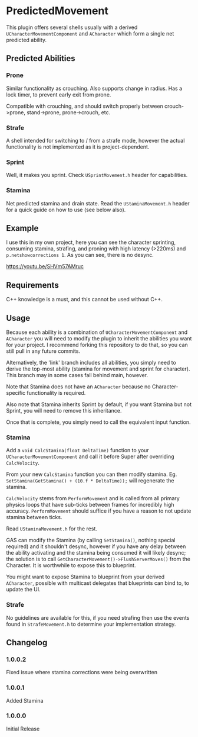 # PredictedMovement
This plugin offers several shells usually with a derived `UCharacterMovementComponent` and `ACharacter` which form a single net predicted ability.

## Predicted Abilities

### Prone
Similar functionality as crouching. Also supports change in radius. Has a lock timer, to prevent early exit from prone.

Compatible with crouching, and should switch properly between crouch->prone, stand->prone, prone->crouch, etc.

### Strafe
A shell intended for switching to / from a strafe mode, however the actual functionality is not implemented as it is project-dependent.

### Sprint
Well, it makes you sprint. Check `USprintMovement.h` header for capabilities.

### Stamina
Net predicted stamina and drain state. Read the `UStaminaMovement.h` header for a quick guide on how to use (see below also).

## Example
I use this in my own project, here you can see the character sprinting, consuming stamina, strafing, and proning with high latency (>220ms) and `p.netshowcorrections 1`. As you can see, there is no desync.

https://youtu.be/SHVm57AMruc

## Requirements
C++ knowledge is a must, and this cannot be used without C++.

## Usage
Because each ability is a combination of `UCharacterMovementComponent` and `ACharacter` you will need to modify the plugin to inherit the abilities you want for your project. I recommend forking this repository to do that, so you can still pull in any future commits.

Alternatively, the 'link' branch includes all abilities, you simply need to derive the top-most ability (stamina for movement and sprint for character). This branch may in some cases fall behind main, however.

Note that Stamina does not have an `ACharacter` because no Character-specific functionality is required.

Also note that Stamina inherits Sprint by default, if you want Stamina but not Sprint, you will need to remove this inheritance.

Once that is complete, you simply need to call the equivalent input function.

### Stamina
Add a `void CalcStamina(float DeltaTime)` function to your `UCharacterMovementComponent` and call it before Super after overriding `CalcVelocity`.

From your new `CalcStamina` function you can then modify stamina. Eg. `SetStamina(GetStamina() + (10.f * DeltaTime));` will regenerate the stamina.

`CalcVelocity` stems from `PerformMovement` and is called from all primary physics loops that have sub-ticks between frames for incredibly high accuracy. `PerformMovement` should suffice if you have a reason to not update stamina between ticks.

Read `UStaminaMovement.h` for the rest.

GAS can modify the Stamina (by calling `SetStamina()`, nothing special required) and it shouldn't desync, however if you have any delay between the ability activating and the stamina being consumed it will likely desync; the solution is to call `GetCharacterMovement()->FlushServerMoves()` from the Character. It is worthwhile to expose this to blueprint.

You might want to expose Stamina to blueprint from your derived `ACharacter`, possible with multicast delegates that blueprints can bind to, to update the UI.

### Strafe
No guidelines are available for this, if you need strafing then use the events found in `StrafeMovement.h` to determine your implementation strategy.

## Changelog

### 1.0.0.2
Fixed issue where stamina corrections were being overwritten

### 1.0.0.1
Added Stamina

### 1.0.0.0
Initial Release
